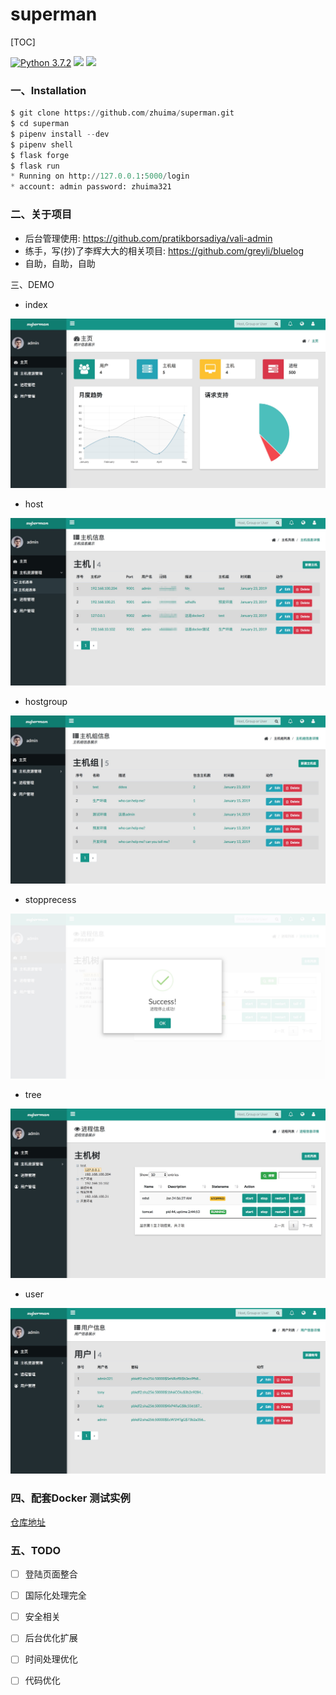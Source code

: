 superman
=============


[TOC]

[![Python 3.7.2](https://img.shields.io/badge/python-3.7.2-yellow.svg)](https://www.python.org/)
[![](https://img.shields.io/badge/flask-1.0.2-green.svg)](http://flask.pocoo.org/)
[![](https://img.shields.io/badge/pipenv-2018.10.13-blue.svg)](https://docs.pipenv.org/)


### 一、Installation

```python
$ git clone https://github.com/zhuima/superman.git
$ cd superman
$ pipenv install --dev
$ pipenv shell
$ flask forge
$ flask run
* Running on http://127.0.0.1:5000/login
* account: admin password: zhuima321

```



### 二、关于项目

- 后台管理使用: https://github.com/pratikborsadiya/vali-admin
- 练手，写(抄)了李辉大大的相关项目: https://github.com/greyli/bluelog
- 自助，自助，自助


三、DEMO

- index

![](./docs/index.jpg)

- host

![](./docs/host.jpg)

- hostgroup

![](./docs/group.jpg)

- stopprecess

![](./docs/stopprocess.jpg)


- tree

![](./docs/tree.jpg)

- user

![](./docs/user.jpg)


### 四、配套Docker 测试实例

[仓库地址](https://github.com/zhuima/supervisor_docker)


### 五、TODO

- [ ] 登陆页面整合
- [ ] 国际化处理完全
- [ ] 安全相关
- [ ] 后台优化扩展
- [ ] 时间处理优化
- [ ] 代码优化


